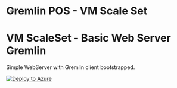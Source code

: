 # Gremlin POS - VM Scale Set


# VM ScaleSet - Basic Web Server Gremlin

Simple WebServer with Gremlin client bootstrapped. 

[![Deploy to Azure](../images/azure_deploy.png)](https://portal.azure.com/#create/Microsoft.Template/uri/https%3A%2F%2Fraw.githubusercontent.com%2Fnathanguk%2Fgremlin-poc-vm%2Fmaster%2Fazuredeploy.json)


